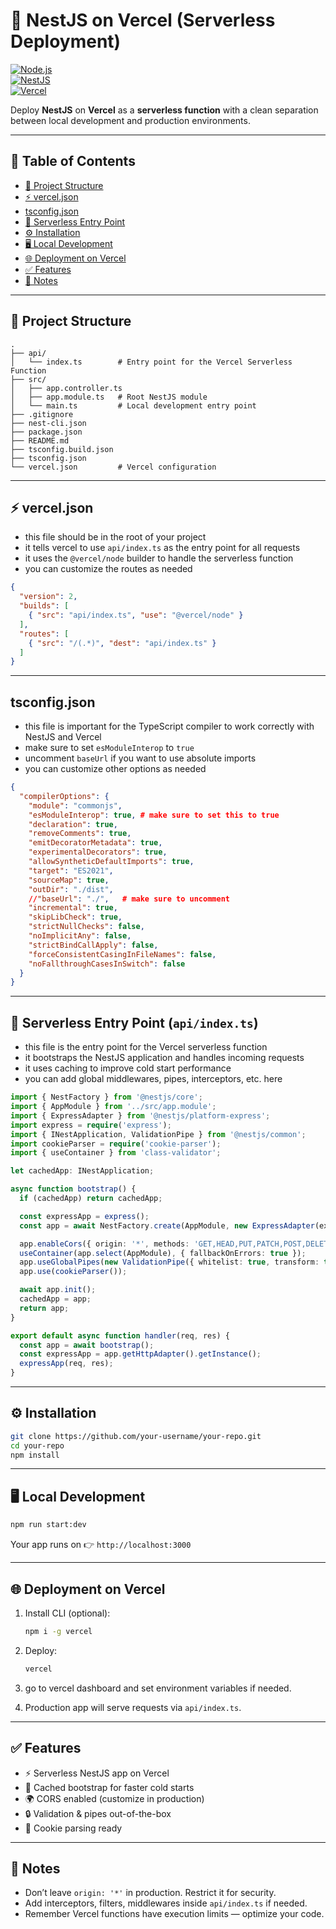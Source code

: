 # 🚀 NestJS on Vercel (Serverless Deployment)

[![Node.js](https://img.shields.io/badge/Node.js-18.x-green?logo=node.js)](https://nodejs.org)  
[![NestJS](https://img.shields.io/badge/NestJS-Framework-red?logo=nestjs)](https://nestjs.com)  
[![Vercel](https://img.shields.io/badge/Deployed%20on-Vercel-black?logo=vercel)](https://vercel.com)  

Deploy **NestJS** on **Vercel** as a **serverless function** with a clean separation between local development and production environments.

---

## 📑 Table of Contents

- [📂 Project Structure](#-project-structure)  
- [⚡ vercel.json](#-verceljson)  
- [ tsconfig.json](#tsconfigjson)  
- [🚀 Serverless Entry Point](#-serverless-entry-point-apiindexts)  
- [⚙️ Installation](#️-installation)  
- [🖥️ Local Development](#️-local-development)  
- [🌐 Deployment on Vercel](#-deployment-on-vercel)  
- [✅ Features](#-features)  
- [📌 Notes](#-notes)  

---

## 📂 Project Structure

```
.
├── api/
│   └── index.ts        # Entry point for the Vercel Serverless Function
├── src/
│   ├── app.controller.ts
│   ├── app.module.ts   # Root NestJS module
│   └── main.ts         # Local development entry point
├── .gitignore
├── nest-cli.json
├── package.json
├── README.md
├── tsconfig.build.json
├── tsconfig.json
└── vercel.json         # Vercel configuration
```

---

## ⚡ vercel.json
- this file should be in the root of your project
- it tells vercel to use `api/index.ts` as the entry point for all requests
- it uses the `@vercel/node` builder to handle the serverless function
- you can customize the routes as needed
```json
{
  "version": 2,
  "builds": [
    { "src": "api/index.ts", "use": "@vercel/node" }
  ],
  "routes": [
    { "src": "/(.*)", "dest": "api/index.ts" }
  ]
}
```
---
## tsconfig.json
- this file is important for the TypeScript compiler to work correctly with NestJS and Vercel
- make sure to set `esModuleInterop` to `true`
- uncomment `baseUrl` if you want to use absolute imports
- you can customize other options as needed
```json
{
  "compilerOptions": {
    "module": "commonjs",
    "esModuleInterop": true, # make sure to set this to true
    "declaration": true,
    "removeComments": true,
    "emitDecoratorMetadata": true,
    "experimentalDecorators": true,
    "allowSyntheticDefaultImports": true,
    "target": "ES2021",
    "sourceMap": true,
    "outDir": "./dist",
    //"baseUrl": "./",   # make sure to uncomment 
    "incremental": true,
    "skipLibCheck": true,
    "strictNullChecks": false,
    "noImplicitAny": false,
    "strictBindCallApply": false,
    "forceConsistentCasingInFileNames": false,
    "noFallthroughCasesInSwitch": false
  }
}

```
---

## 🚀 Serverless Entry Point (`api/index.ts`)
- this file is the entry point for the Vercel serverless function
- it bootstraps the NestJS application and handles incoming requests
- it uses caching to improve cold start performance
- you can add global middlewares, pipes, interceptors, etc. here
```ts
import { NestFactory } from '@nestjs/core';
import { AppModule } from '../src/app.module';
import { ExpressAdapter } from '@nestjs/platform-express';
import express = require('express');
import { INestApplication, ValidationPipe } from '@nestjs/common';
import cookieParser = require('cookie-parser');
import { useContainer } from 'class-validator';

let cachedApp: INestApplication;

async function bootstrap() {
  if (cachedApp) return cachedApp;

  const expressApp = express();
  const app = await NestFactory.create(AppModule, new ExpressAdapter(expressApp));

  app.enableCors({ origin: '*', methods: 'GET,HEAD,PUT,PATCH,POST,DELETE', credentials: true });
  useContainer(app.select(AppModule), { fallbackOnErrors: true });
  app.useGlobalPipes(new ValidationPipe({ whitelist: true, transform: true }));
  app.use(cookieParser());

  await app.init();
  cachedApp = app;
  return app;
}

export default async function handler(req, res) {
  const app = await bootstrap();
  const expressApp = app.getHttpAdapter().getInstance();
  expressApp(req, res);
}
```

---
## ⚙️ Installation

```bash
git clone https://github.com/your-username/your-repo.git
cd your-repo
npm install
```

---

## 🖥️ Local Development

```bash
npm run start:dev
```

Your app runs on 👉 `http://localhost:3000`

---

## 🌐 Deployment on Vercel

1. Install CLI (optional):

   ```bash
   npm i -g vercel
   ```

2. Deploy:

   ```bash
   vercel
   ```
3. go to vercel dashboard and set environment variables if needed.

4. Production app will serve requests via `api/index.ts`.

---



## ✅ Features

- ⚡ Serverless NestJS app on Vercel  
- 🔄 Cached bootstrap for faster cold starts  
- 🌍 CORS enabled (customize in production)  
- 🔒 Validation & pipes out-of-the-box  
- 🍪 Cookie parsing ready  

---

## 📌 Notes

- Don’t leave `origin: '*'` in production. Restrict it for security.  
- Add interceptors, filters, middlewares inside `api/index.ts` if needed.  
- Remember Vercel functions have execution limits — optimize your code.  
